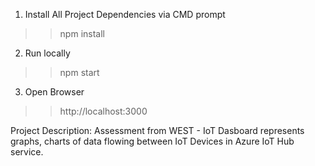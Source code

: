 1. Install All Project Dependencies via CMD prompt
>> npm install

2. Run locally
>> npm start

3. Open Browser
>> http://localhost:3000

Project Description: 
Assessment from WEST - IoT Dasboard represents graphs, charts of data flowing between IoT Devices in Azure IoT Hub service.
